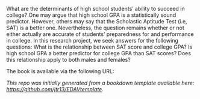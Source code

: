 What are the determinants of high school students’ ability to succeed in college? One may argue that high school GPA is a statistically sound predictor. However, others may say that the Scholastic Aptitude Test (i.e, SAT) is a better one. Nevertheless, the question remains whether or not either actually are accurate of students’ preparedness for and performance in college. In this research project, we seek answers for the following questions: What is the relationship between SAT score and college GPA? Is high school GPA a better predictor for college GPA than SAT scores? Does this relationship apply to both males and females?	

The book is available via the following URL: 

*This repo was initially generated from a bookdown template available here: https://github.com/jtr13/EDAVtemplate.*	
